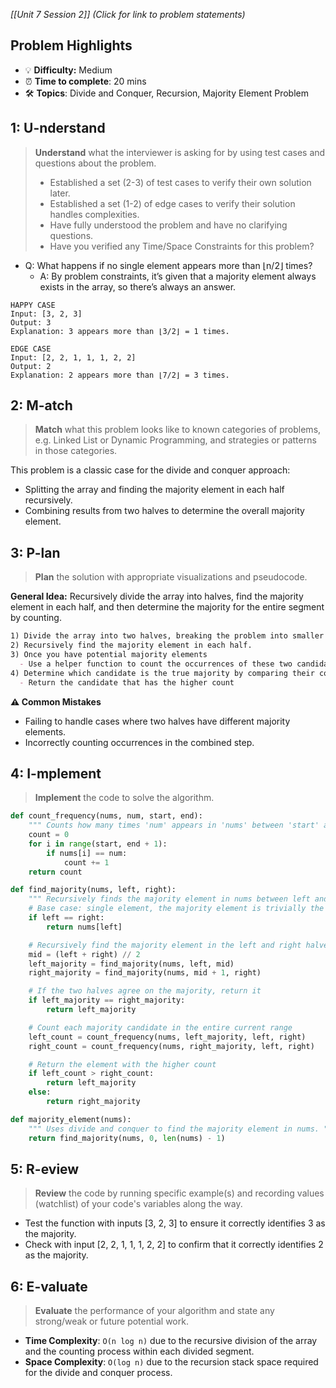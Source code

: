 *[[Unit 7 Session 2]] (Click for link to problem statements)*

## Problem Highlights

* 💡 **Difficulty:** Medium
* ⏰ **Time to complete**: 20 mins
* 🛠️ **Topics**: Divide and Conquer, Recursion, Majority Element Problem
    
## 1: U-nderstand
 
> **Understand** what the interviewer is asking for by using test cases and questions about the problem.
> - Established a set (2-3) of test cases to verify their own solution later.
> - Established a set (1-2) of edge cases to verify their solution handles complexities.
> - Have fully understood the problem and have no clarifying questions.
> - Have you verified any Time/Space Constraints for this problem?

- Q: What happens if no single element appears more than ⌊n/2⌋ times?
  - A: By problem constraints, it’s given that a majority element always exists in the array, so there’s always an answer.

```
HAPPY CASE
Input: [3, 2, 3]
Output: 3
Explanation: 3 appears more than ⌊3/2⌋ = 1 times.

EDGE CASE
Input: [2, 2, 1, 1, 1, 2, 2]
Output: 2
Explanation: 2 appears more than ⌊7/2⌋ = 3 times.
```

## 2: M-atch

> **Match** what this problem looks like to known categories of problems, e.g. Linked List or Dynamic Programming, and strategies or patterns in those categories.

This problem is a classic case for the divide and conquer approach:

- Splitting the array and finding the majority element in each half recursively.
- Combining results from two halves to determine the overall majority element.

## 3: P-lan

> **Plan** the solution with appropriate visualizations and pseudocode.

**General Idea:** Recursively divide the array into halves, find the majority element in each half, and then determine the majority for the entire segment by counting.

```markdown
1) Divide the array into two halves, breaking the problem into smaller sub-problems.
2) Recursively find the majority element in each half.
3) Once you have potential majority elements 
  - Use a helper function to count the occurrences of these two candidates in the original segment.
4) Determine which candidate is the true majority by comparing their counts.
  - Return the candidate that has the higher count
```

**⚠️ Common Mistakes**

- Failing to handle cases where two halves have different majority elements.
- Incorrectly counting occurrences in the combined step.

## 4: I-mplement

> **Implement** the code to solve the algorithm.

```python
def count_frequency(nums, num, start, end):
    """ Counts how many times 'num' appears in 'nums' between 'start' and 'end' inclusive. """
    count = 0
    for i in range(start, end + 1):
        if nums[i] == num:
            count += 1
    return count

def find_majority(nums, left, right):
    """ Recursively finds the majority element in nums between left and right indices. """
    # Base case: single element, the majority element is trivially the element itself
    if left == right:
        return nums[left]

    # Recursively find the majority element in the left and right halves
    mid = (left + right) // 2
    left_majority = find_majority(nums, left, mid)
    right_majority = find_majority(nums, mid + 1, right)

    # If the two halves agree on the majority, return it
    if left_majority == right_majority:
        return left_majority

    # Count each majority candidate in the entire current range
    left_count = count_frequency(nums, left_majority, left, right)
    right_count = count_frequency(nums, right_majority, left, right)

    # Return the element with the higher count
    if left_count > right_count:
        return left_majority
    else:
        return right_majority

def majority_element(nums):
    """ Uses divide and conquer to find the majority element in nums. """
    return find_majority(nums, 0, len(nums) - 1)
```

## 5: R-eview

> **Review** the code by running specific example(s) and recording values (watchlist) of your code's variables along the way.

- Test the function with inputs [3, 2, 3] to ensure it correctly identifies 3 as the majority.
- Check with input [2, 2, 1, 1, 1, 2, 2] to confirm that it correctly identifies 2 as the majority.

## 6: E-valuate

> **Evaluate** the performance of your algorithm and state any strong/weak or future potential work.

* **Time Complexity**: `O(n log n)` due to the recursive division of the array and the counting process within each divided segment.
* **Space Complexity**: `O(log n)` due to the recursion stack space required for the divide and conquer process.
